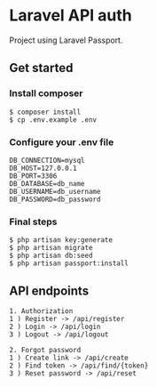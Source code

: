 # Laravel API auth
Project using Laravel Passport.

## Get started
### Install composer
```
$ composer install
$ cp .env.example .env
```

### Configure your .env file
```
DB_CONNECTION=mysql
DB_HOST=127.0.0.1
DB_PORT=3306
DB_DATABASE=db_name
DB_USERNAME=db_username
DB_PASSWORD=db_password
```

### Final steps
```
$ php artisan key:generate
$ php artisan migrate
$ php artisan db:seed
$ php artisan passport:install
```

## API endpoints
```
1. Authorization
1 ) Register -> /api/register
2 ) Login -> /api/login
3 ) Logout -> /api/logout

2. Forgot password
1 ) Create link -> /api/create
2 ) Find token -> /api/find/{token}
3 ) Reset password -> /api/reset
```
